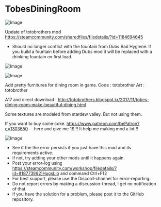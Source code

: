 # TobesDiningRoom

![Image](https://i.imgur.com/buuPQel.png)

Update of totobrothers mod
https://steamcommunity.com/sharedfiles/filedetails/?id=1184694645

- Should no longer conflict with the fountain from Dubs Bad Hygiene. If you build a fountain before adding Dubs mod it will be replaced with a drinking fountain on first load.

![Image](https://i.imgur.com/pufA0kM.png)

	
![Image](https://i.imgur.com/Z4GOv8H.png)


Add pretty furnitures for dining room in game.
	Code : totobrother
	Art : totobrother

A17 and direct download : http://totobrothers.blogspot.kr/2017/11/tobes-dining-room-make-beautiful-dining.html
 

Some textures are modeled from stardew valley.
But not using them.


If you want to buy some coke.
https://www.patreon.com/bePatron?c=1303650  -- here and give me 1$ !! It help me making mod a lot !!


![Image](https://i.imgur.com/PwoNOj4.png)



-  See if the the error persists if you just have this mod and its requirements active.
-  If not, try adding your other mods until it happens again.
-  Post your error-log using https://steamcommunity.com/workshop/filedetails/?id=818773962]HugsLib and command Ctrl+F12
-  For best support, please use the Discord-channel for error-reporting.
-  Do not report errors by making a discussion-thread, I get no notification of that.
-  If you have the solution for a problem, please post it to the GitHub repository.



